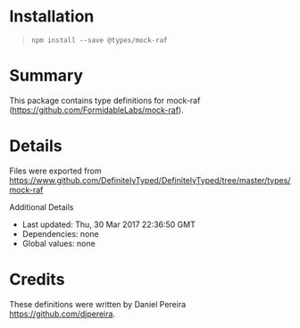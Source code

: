 # Installation
> `npm install --save @types/mock-raf`

# Summary
This package contains type definitions for mock-raf (https://github.com/FormidableLabs/mock-raf).

# Details
Files were exported from https://www.github.com/DefinitelyTyped/DefinitelyTyped/tree/master/types/mock-raf

Additional Details
 * Last updated: Thu, 30 Mar 2017 22:36:50 GMT
 * Dependencies: none
 * Global values: none

# Credits
These definitions were written by Daniel Pereira <https://github.com/djpereira>.
